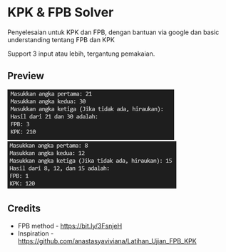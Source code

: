 # KPK & FPB Solver
Penyelesaian untuk KPK dan FPB, dengan bantuan via google dan basic understanding tentang FPB dan KPK

Support 3 input atau lebih, tergantung pemakaian.

## Preview

![](img/preview_1.png)
![](img/preview_2.png)

## Credits

* FPB method - https://bit.ly/3FsnjeH
* Inspiration - https://github.com/anastasyaviviana/Latihan_Ujian_FPB_KPK
